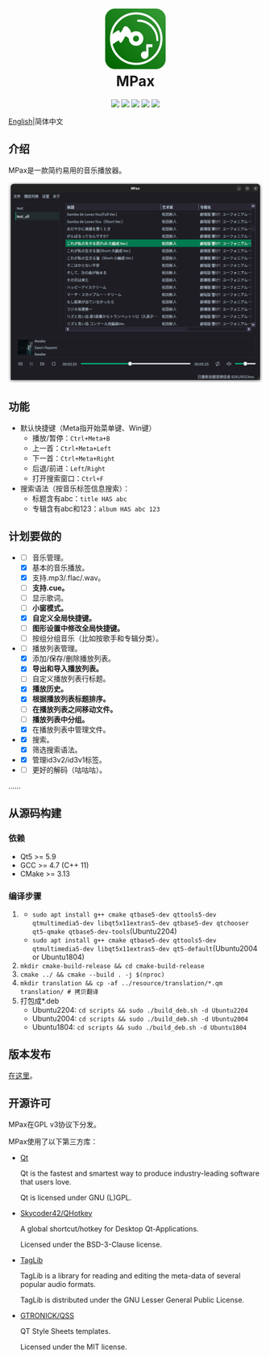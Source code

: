 <div align="center">
    <p>
    <h1>
        <img src="./images/MPax@4x.png"/>
        <br/>
        MPax
    </h1>
    </p>
    <p>
        <a href="https://github.com/realth000/MPax/actions">
            <img src="https://img.shields.io/github/workflow/status/realth000/MPax/CMake?label=Linux&logo=linux"/></a>
        <a href="https://github.com/realth000/MPax/releases">
            <img src="https://img.shields.io/github/release/realth000/MPax"/></a>
        <a href="https://www.qt.io">
            <img src="https://img.shields.io/badge/Qt-≥5.9-blue?logo=qt"/></a>
        <a href="https://github.com/realth000/MPax/blob/master/LICENSE">
            <img src="https://img.shields.io/github/license/realth000/MPax"/></a>
        <a href="https://www.codacy.com/">
            <img src="https://app.codacy.com/project/badge/Grade/e84cd3b100f24444ac1ac2ddb8d946c0"/></a>
    </p>
</div>

[English](../README.md)|简体中文

## 介绍

MPax是一款简约易用的音乐播放器。

![UI](./images/ui_01.png)

## 功能

* 默认快捷键（Meta指开始菜单键、Win键）
  - 播放/暂停：``Ctrl+Meta+B``
  - 上一首：``Ctrl+Meta+Left``
  - 下一首：``Ctrl+Meta+Right``
  - 后退/前进：``Left``/``Right``
  - 打开搜索窗口：``Ctrl+F``
* 搜索语法（按音乐标签信息搜索）：
  * 标题含有abc：``title HAS abc``
  * 专辑含有abc和123：``album HAS abc 123``

## 计划要做的

* * [ ] 音乐管理。
  * [x] 基本的音乐播放。
  * [x] 支持.mp3/.flac/.wav。
  * [ ] **支持.cue。**
  * [ ] 显示歌词。
  * [ ] **小窗模式。**
  * [x] **自定义全局快捷键。**
  * [ ] **图形设置中修改全局快捷键。**
  * [ ] 按组分组音乐（比如按歌手和专辑分类）。
* - [ ] 播放列表管理。
  - [x] 添加/保存/删除播放列表。
  - [x] **导出和导入播放列表。**
  - [ ] 自定义播放列表行标题。
  - [x] **播放历史。**
  - [x] **根据播放列表标题排序。**
  - [ ] **在播放列表之间移动文件。**
  - [ ] **播放列表中分组。**
  - [x] 在播放列表中管理文件。
* - [x] 搜索。
  - [x] 筛选搜索语法。
* - [x] 管理id3v2/id3v1标签。
* - [ ] 更好的解码（咕咕咕）。

......

## 从源码构建

### 依赖

* Qt5 >= 5.9
* GCC >= 4.7 (C++ 11)
* CMake >= 3.13

### 编译步骤

1. * ``sudo apt install g++ cmake qtbase5-dev qttools5-dev qtmultimedia5-dev libqt5x11extras5-dev qtbase5-dev qtchooser qt5-qmake qtbase5-dev-tools``(Ubuntu2204)
   * ``sudo apt install g++ cmake qtbase5-dev qttools5-dev qtmultimedia5-dev libqt5x11extras5-dev qt5-default``(Ubuntu2004 or Ubuntu1804)
2. ``mkdir cmake-build-release && cd cmake-build-release``
3. ``cmake ../ && cmake --build . -j $(nproc)``
4. ``mkdir translation && cp -af ../resource/translation/*.qm translation/ # 拷贝翻译``
5. 打包成*.deb
   * Ubuntu2204: ``cd scripts && sudo ./build_deb.sh -d Ubuntu2204``
   * Ubuntu2004: ``cd scripts && sudo ./build_deb.sh -d Ubuntu2004``
   * Ubuntu1804: ``cd scripts && sudo ./build_deb.sh -d Ubuntu1804``

## 版本发布

 [在这里](https://github.com/realth000/MPax/releases)。

## 开源许可

MPax在GPL v3协议下分发。

MPax使用了以下第三方库：

* [Qt](https://www.qt.io)

  Qt is the fastest and smartest way to produce industry-leading software that users love.

  Qt is licensed under GNU (L)GPL.

* [Skycoder42/QHotkey](https://github.com/Skycoder42/QHotkey)

  A global shortcut/hotkey for Desktop Qt-Applications.

  Licensed under the BSD-3-Clause license.

* [TagLib](https://taglib.org/)

  TagLib is a library for reading and editing the meta-data of several popular audio formats.

  TagLib is distributed under the GNU Lesser General Public License.

* [GTRONICK/QSS](https://github.com/GTRONICK/QSS)

  QT Style Sheets templates.

  Licensed under the MIT license.

